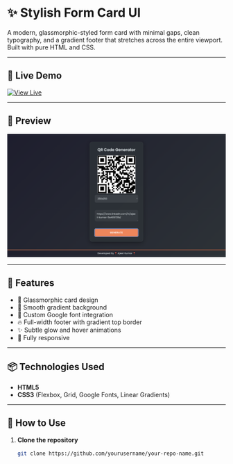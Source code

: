 # ✨ Stylish Form Card UI

A modern, glassmorphic-styled form card with minimal gaps, clean typography, and a gradient footer that stretches across the entire viewport. Built with pure HTML and CSS.

---

## 🚀 Live Demo

[![View Live](https://img.shields.io/badge/🔗%20View%20Live%20Demo-ff7f50?style=for-the-badge&logo=firefox-browser&logoColor=white)](YOUR_LIVE_SITE_URL_HERE)

---

## 📸 Preview

![Website Preview](preview.png)

---

## 📌 Features

- 📐 Glassmorphic card design
- 🎨 Smooth gradient background
- 💾 Custom Google font integration
- 🔥 Full-width footer with gradient top border
- ✨ Subtle glow and hover animations
- 📱 Fully responsive

---

## 📦 Technologies Used

- **HTML5**
- **CSS3** (Flexbox, Grid, Google Fonts, Linear Gradients)

---

## 📃 How to Use

1. **Clone the repository**
   ```bash
   git clone https://github.com/yourusername/your-repo-name.git
